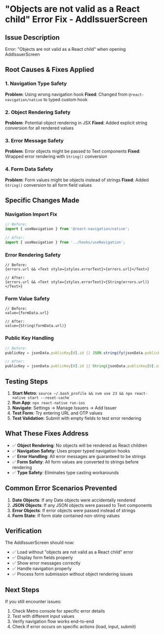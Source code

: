 # "Objects are not valid as a React child" Error Fix - AddIssuerScreen

## Issue Description
Error: "Objects are not valid as a React child" when opening AddIssuerScreen

## Root Causes & Fixes Applied

### 1. Navigation Type Safety
**Problem**: Using wrong navigation hook
**Fixed**: Changed from `@react-navigation/native` to typed custom hook

### 2. Object Rendering Safety
**Problem**: Potential object rendering in JSX
**Fixed**: Added explicit string conversion for all rendered values

### 3. Error Message Safety
**Problem**: Error objects might be passed to Text components
**Fixed**: Wrapped error rendering with `String()` conversion

### 4. Form Data Safety
**Problem**: Form values might be objects instead of strings
**Fixed**: Added `String()` conversion to all form field values

## Specific Changes Made

### Navigation Import Fix
```typescript
// Before:
import { useNavigation } from '@react-navigation/native';

// After:
import { useNavigation } from '../hooks/useNavigation';
```

### Error Rendering Safety
```tsx
// Before:
{errors.url && <Text style={styles.errorText}>{errors.url}</Text>}

// After:
{errors.url && <Text style={styles.errorText}>{String(errors.url)}</Text>}
```

### Form Value Safety
```tsx
// Before:
value={formData.url}

// After:
value={String(formData.url)}
```

### Public Key Handling
```typescript
// Before:
publicKey = jsonData.publicKey[0].id || JSON.stringify(jsonData.publicKey[0]);

// After:
publicKey = jsonData.publicKey[0].id || String(jsonData.publicKey[0].id) || 'unknown-key';
```

## Testing Steps

1. **Start Metro**: `source ~/.bash_profile && nvm use 23 && npx react-native start --reset-cache`
2. **Run App**: `npx react-native run-ios`
3. **Navigate**: Settings → Manage Issuers → Add Issuer
4. **Test Form**: Try entering URL and OTP values
5. **Test Validation**: Submit with empty fields to test error rendering

## What These Fixes Address

- ✅ **Object Rendering**: No objects will be rendered as React children
- ✅ **Navigation Safety**: Uses proper typed navigation hooks
- ✅ **Error Handling**: All error messages are guaranteed to be strings
- ✅ **Form Safety**: All form values are converted to strings before rendering
- ✅ **Type Safety**: Eliminates type casting workarounds

## Common Error Scenarios Prevented

1. **Date Objects**: If any Date objects were accidentally rendered
2. **JSON Objects**: If any JSON objects were passed to Text components
3. **Error Objects**: If error objects were passed instead of strings
4. **Form State**: If form state contained non-string values

## Verification

The AddIssuerScreen should now:
- ✅ Load without "objects are not valid as a React child" error
- ✅ Display form fields properly
- ✅ Show error messages correctly
- ✅ Handle navigation properly
- ✅ Process form submission without object rendering issues

## Next Steps

If you still encounter issues:
1. Check Metro console for specific error details
2. Test with different input values
3. Verify navigation flow works end-to-end
4. Check if error occurs on specific actions (load, input, submit)
